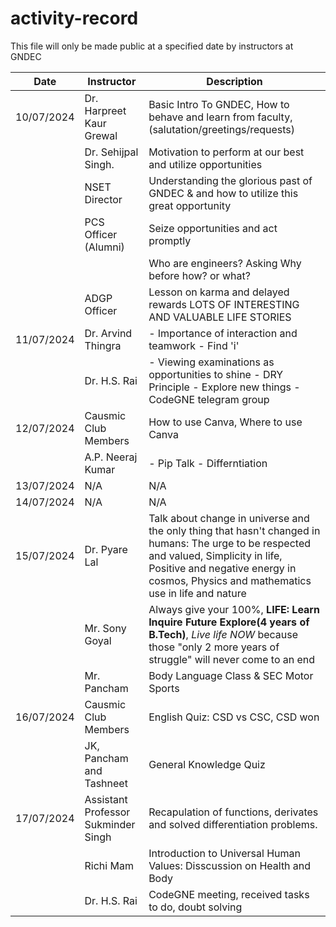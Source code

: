 # activity-record
This file will only be made public at a specified date by instructors at GNDEC

| Date | Instructor | Description |
|------|------------|-------------|
| 10/07/2024 | Dr. Harpreet Kaur Grewal | Basic Intro To GNDEC, How to behave and learn from faculty, (salutation/greetings/requests) |
|  | Dr. Sehijpal Singh. | Motivation to perform at our best and utilize opportunities|
|  | NSET Director | Understanding the glorious past of GNDEC & and how to utilize this great opportunity|
|  | PCS Officer (Alumni) | Seize opportunities and act promptly|
|  |  | Who are engineers? Asking Why before how? or what? |
|  | ADGP Officer | Lesson on karma and delayed rewards LOTS OF INTERESTING AND VALUABLE LIFE STORIES |
| 11/07/2024 | Dr. Arvind Thingra | - Importance of interaction and teamwork  - Find 'i'|
|  | Dr. H.S. Rai | - Viewing examinations as opportunities to shine - DRY Principle - Explore new things -CodeGNE telegram group|
| 12/07/2024 | Causmic Club Members | How to use Canva, Where to use Canva |
|  | A.P. Neeraj Kumar | - Pip Talk - Differntiation |
| 13/07/2024 | N/A | N/A |
| 14/07/2024 | N/A | N/A |
| 15/07/2024 | Dr. Pyare Lal | Talk about change in universe and the only thing that hasn't changed in humans: The urge to be respected and valued, Simplicity in life, Positive and negative energy in cosmos, Physics and mathematics use in life and nature |
|  | Mr. Sony Goyal | Always give your 100%, **LIFE: Learn Inquire Future Explore(4 years of B.Tech)**, *Live life NOW* because those "only 2 more years of struggle" will never come to an end |
| | Mr. Pancham | Body Language Class & SEC Motor Sports |
| 16/07/2024 | Causmic Club Members | English Quiz: CSD vs CSC, CSD won |
| | JK, Pancham and Tashneet | General Knowledge Quiz | 
| 17/07/2024 | Assistant Professor Sukminder Singh | Recapulation of functions, derivates and solved differentiation problems. |
| | Richi Mam | Introduction to Universal Human Values: Disscussion on Health and Body |
| | Dr. H.S. Rai | CodeGNE meeting, received tasks to do, doubt solving |

